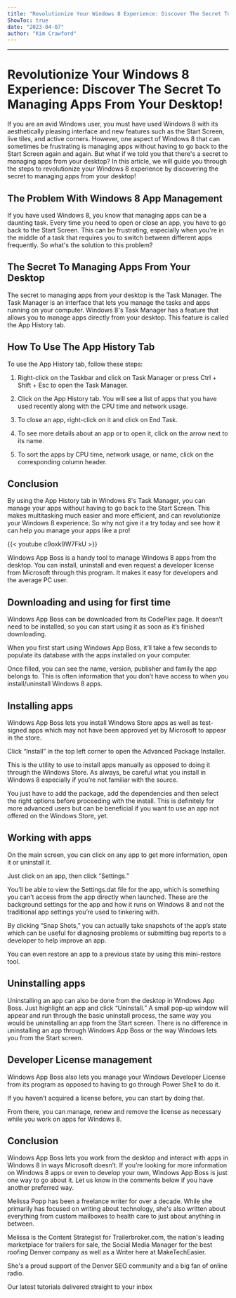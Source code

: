 ```yaml
---
title: "Revolutionize Your Windows 8 Experience: Discover The Secret To Managing Apps From Your Desktop!"
ShowToc: true 
date: "2023-04-07"
author: "Kim Crawford"
---
```

*****
# Revolutionize Your Windows 8 Experience: Discover The Secret To Managing Apps From Your Desktop!

If you are an avid Windows user, you must have used Windows 8 with its aesthetically pleasing interface and new features such as the Start Screen, live tiles, and active corners. However, one aspect of Windows 8 that can sometimes be frustrating is managing apps without having to go back to the Start Screen again and again. But what if we told you that there's a secret to managing apps from your desktop? In this article, we will guide you through the steps to revolutionize your Windows 8 experience by discovering the secret to managing apps from your desktop!

## The Problem With Windows 8 App Management

If you have used Windows 8, you know that managing apps can be a daunting task. Every time you need to open or close an app, you have to go back to the Start Screen. This can be frustrating, especially when you're in the middle of a task that requires you to switch between different apps frequently. So what's the solution to this problem?

## The Secret To Managing Apps From Your Desktop

The secret to managing apps from your desktop is the Task Manager. The Task Manager is an interface that lets you manage the tasks and apps running on your computer. Windows 8's Task Manager has a feature that allows you to manage apps directly from your desktop. This feature is called the App History tab.

## How To Use The App History Tab

To use the App History tab, follow these steps:

1. Right-click on the Taskbar and click on Task Manager or press Ctrl + Shift + Esc to open the Task Manager.

2. Click on the App History tab. You will see a list of apps that you have used recently along with the CPU time and network usage.

3. To close an app, right-click on it and click on End Task.

4. To see more details about an app or to open it, click on the arrow next to its name.

5. To sort the apps by CPU time, network usage, or name, click on the corresponding column header.

## Conclusion

By using the App History tab in Windows 8's Task Manager, you can manage your apps without having to go back to the Start Screen. This makes multitasking much easier and more efficient, and can revolutionize your Windows 8 experience. So why not give it a try today and see how it can help you manage your apps like a pro!

{{< youtube c9oxk9W7FkU >}} 



Windows App Boss is a handy tool to manage Windows 8 apps from the desktop. You can install, uninstall and even request a developer license from Microsoft through this program. It makes it easy for developers and the average PC user.
 
## Downloading and using for first time
 
Windows App Boss can be downloaded from its CodePlex page. It doesn’t need to be installed, so you can start using it as soon as it’s finished downloading.
 
When you first start using Windows App Boss, it’ll take a few seconds to populate its database with the apps installed on your computer.
 

 
Once filled, you can see the name, version, publisher and family the app belongs to. This is often information that you don’t have access to when you install/uninstall Windows 8 apps.
 
## Installing apps
 
Windows App Boss lets you install Windows Store apps as well as test-signed apps which may not have been approved yet by Microsoft to appear in the store.
 
Click “Install” in the top left corner to open the Advanced Package Installer.
 
This is the utility to use to install apps manually as opposed to doing it through the Windows Store. As always, be careful what you install in Windows 8 especially if you’re not familiar with the source.
 
You just have to add the package, add the dependencies and then select the right options before proceeding with the install. This is definitely for more advanced users but can be beneficial if you want to use an app not offered on the Windows Store, yet.
 
## Working with apps
 
On the main screen, you can click on any app to get more information, open it or uninstall it.
 
Just click on an app, then click “Settings.”
 
You’ll be able to view the Settings.dat file for the app, which is something you can’t access from the app directly when launched. These are the background settings for the app and how it runs on Windows 8 and not the traditional app settings you’re used to tinkering with.
 
By clicking “Snap Shots,” you can actually take snapshots of the app’s state which can be useful for diagnosing problems or submitting bug reports to a developer to help improve an app.
 
You can even restore an app to a previous state by using this mini-restore tool.
 
## Uninstalling apps
 
Uninstalling an app can also be done from the desktop in Windows App Boss. Just highlight an app and click “Uninstall.” A small pop-up window will appear and run through the basic uninstall process, the same way you would be uninstalling an app from the Start screen. There is no difference in uninstalling an app through Windows App Boss or the way Windows lets you from the Start screen.
 
## Developer License management
 
Windows App Boss also lets you manage your Windows Developer License from its program as opposed to having to go through Power Shell to do it.
 
If you haven’t acquired a license before, you can start by doing that.
 
From there, you can manage, renew and remove the license as necessary while you work on apps for Windows 8.
 
## Conclusion
 
Windows App Boss lets you work from the desktop and interact with apps in Windows 8 in ways Microsoft doesn’t. If you’re looking for more information on Windows 8 apps or even to develop your own, Windows App Boss is just one way to go about it. Let us know in the comments below if you have another preferred way.
 
Melissa Popp has been a freelance writer for over a decade.  While she primarily has focused on writing about technology, she's also written about everything from custom mailboxes to health care to just about anything in between.  



Melissa is the Content Strategist for Trailerbroker.com, the nation's leading marketplace for trailers for sale, the Social Media Manager for the best roofing Denver company as well as a Writer here at MakeTechEasier.



She's a proud support of the Denver SEO community and a big fan of online radio.
 
Our latest tutorials delivered straight to your inbox




